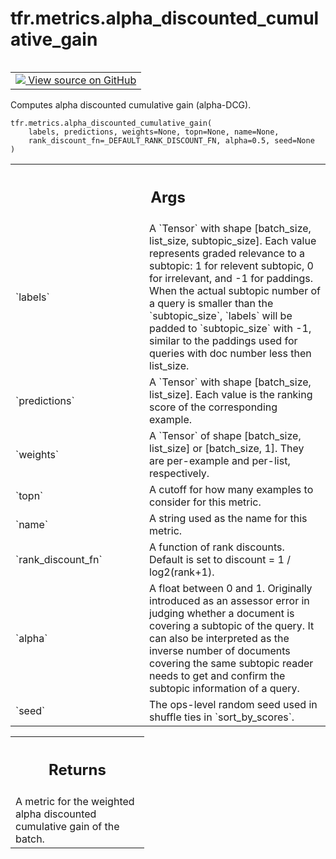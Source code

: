 <div itemscope itemtype="http://developers.google.com/ReferenceObject">
<meta itemprop="name" content="tfr.metrics.alpha_discounted_cumulative_gain" />
<meta itemprop="path" content="Stable" />
</div>

# tfr.metrics.alpha_discounted_cumulative_gain

<!-- Insert buttons and diff -->

<table class="tfo-notebook-buttons tfo-api" align="left">

<td>
  <a target="_blank" href="https://github.com/tensorflow/ranking/tree/master/tensorflow_ranking/python/metrics.py">
    <img src="https://www.tensorflow.org/images/GitHub-Mark-32px.png" />
    View source on GitHub
  </a>
</td>
</table>

Computes alpha discounted cumulative gain (alpha-DCG).

<pre class="devsite-click-to-copy prettyprint lang-py tfo-signature-link">
<code>tfr.metrics.alpha_discounted_cumulative_gain(
    labels, predictions, weights=None, topn=None, name=None,
    rank_discount_fn=_DEFAULT_RANK_DISCOUNT_FN, alpha=0.5, seed=None
)
</code></pre>

<!-- Placeholder for "Used in" -->
<!-- Tabular view -->

 <table class="responsive fixed orange">
<colgroup><col width="214px"><col></colgroup>
<tr><th colspan="2"><h2 class="add-link">Args</h2></th></tr>

<tr>
<td>
`labels`
</td>
<td>
A `Tensor` with shape [batch_size, list_size, subtopic_size]. Each
value represents graded relevance to a subtopic: 1 for relevent subtopic,
0 for irrelevant, and -1 for paddings. When the actual subtopic number
of a query is smaller than the `subtopic_size`, `labels` will be padded
to `subtopic_size` with -1, similar to the paddings used for queries
with doc number less then list_size.
</td>
</tr><tr>
<td>
`predictions`
</td>
<td>
A `Tensor` with shape [batch_size, list_size]. Each value is
the ranking score of the corresponding example.
</td>
</tr><tr>
<td>
`weights`
</td>
<td>
A `Tensor` of shape [batch_size, list_size] or [batch_size, 1].
They are per-example and per-list, respectively.
</td>
</tr><tr>
<td>
`topn`
</td>
<td>
A cutoff for how many examples to consider for this metric.
</td>
</tr><tr>
<td>
`name`
</td>
<td>
A string used as the name for this metric.
</td>
</tr><tr>
<td>
`rank_discount_fn`
</td>
<td>
A function of rank discounts. Default is set to
discount = 1 / log2(rank+1).
</td>
</tr><tr>
<td>
`alpha`
</td>
<td>
A float between 0 and 1. Originally introduced as an assessor error
in judging whether a document is covering a subtopic of the query. It
can also be interpreted as the inverse number of documents covering the
same subtopic reader needs to get and confirm the subtopic information
of a query.
</td>
</tr><tr>
<td>
`seed`
</td>
<td>
The ops-level random seed used in shuffle ties in `sort_by_scores`.
</td>
</tr>
</table>

<!-- Tabular view -->

 <table class="responsive fixed orange">
<colgroup><col width="214px"><col></colgroup>
<tr><th colspan="2"><h2 class="add-link">Returns</h2></th></tr>
<tr class="alt">
<td colspan="2">
A metric for the weighted alpha discounted cumulative gain of the batch.
</td>
</tr>

</table>
